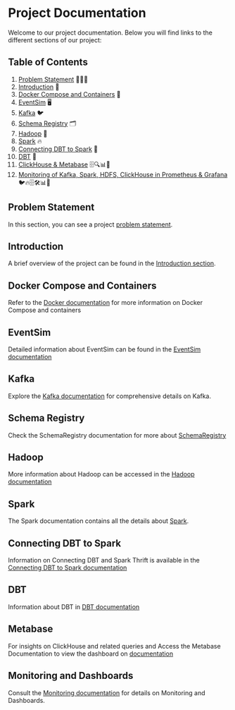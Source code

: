 # Project Documentation
Welcome to our project documentation. Below you will find links to the different sections of our project:

## Table of Contents
1. [Problem Statement](docs/ProblemStatement.md) 📝🤔💭
2. [Introduction](docs/Introduction.md) 📢
3. [Docker Compose and Containers](docs/docker.md) 🐳
4. [EventSim](docs/eventsim_data_generation.md) 🖥
5. [Kafka](docs/kafka_eventsim_integration.md) 🐦
6. [Schema Registry](docs/schema_registry_guide.md) 🗂️
7. [Hadoop](docs/hadoop_hdfs.md) 🐘
8. [Spark](docs/apache_spark.md) 🔥
9. [Connecting DBT to Spark](docs/dbt_spark_connection.md) 🔗
10. [DBT](docs/facts_dimensions.md) 🔄
11. [ClickHouse & Metabase](docs/ClickHouse-Metabase.md) 🗄️🔍📊💼
12. [Monitoring of Kafka, Spark, HDFS, ClickHouse in Prometheus & Grafana](docs/monitoring_system.md) 🐦🔥🗄🛠️📊🚦


## Problem Statement
In this section, you can see a project [problem statement](docs/ProblemStatement.md).

## Introduction
A brief overview of the project can be found in the [Introduction section](docs/Introduction.md).

## Docker Compose and Containers
Refer to the [Docker documentation](docs/docker.md) for more information on Docker Compose and containers

## EventSim
Detailed information about EventSim can be found in the [EventSim documentation](docs/eventsim_data_generation.md)

## Kafka
Explore the [Kafka documentation](docs/kafka_eventsim_integration.md) for comprehensive details on Kafka.

## Schema Registry 
Check the SchemaRegistry documentation for more about [SchemaRegistry](docs/schema_registry_guide.md)

## Hadoop
More information about Hadoop can be accessed in the [Hadoop documentation](docs/hadoop_hdfs.md)

## Spark
The Spark documentation contains all the details about [Spark](docs/apache_spark.md).

## Connecting DBT to Spark
Information on Connecting DBT and Spark Thrift is available in the [Connecting DBT to Spark documentation](docs/dbt_spark_connection.md)

## DBT
Information about DBT in [DBT documentation](docs/facts_dimensions.md)

## Metabase
For insights on ClickHouse and related queries and Access the Metabase Documentation to view the dashboard on [documentation](docs/ClickHouse-Metabase.md)

## Monitoring and Dashboards
Consult the [Monitoring documentation](docs/monitoring_system.md) for details on Monitoring and Dashboards.